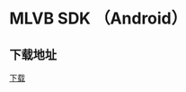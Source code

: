 # MLVB SDK （Android）

## 下载地址

[下载](http://liteavsdk-1252463788.cosgz.myqcloud.com/TXLiteAVSDK_Smart_Android_latest.zip)
